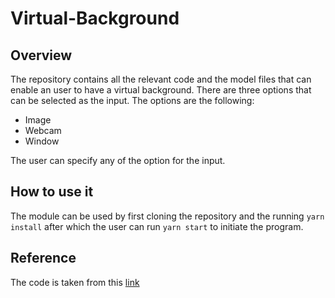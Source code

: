# Virtual-Background

## Overview

The repository contains all the relevant code and the model files that can enable an user to have a virtual background. There are three options that can be selected as the input. The options are the following:

* Image 
* Webcam
* Window

The user can specify any of the option for the input. 

## How to use it

The module can be used by first cloning the repository and the running `yarn install` after which the user can run `yarn start` to initiate the program.

## Reference 

The code is taken from this [link](https://github.com/w-okada/image-analyze-workers/tree/9a80f6b879ecde94a999070ecf703e9c061bd008/011a_googlemeet-segmentation-tflite-worker-js)
